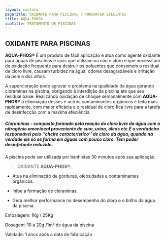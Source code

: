 ```yaml
---
layout: contato
pageTitle: OXIDANTE PARA PISCINAS | PUREWATER EFLUENTES
title: AQUA-PHOS®
subtitle: TRATAMENTO DE PISCINAS
---
```

## **OXIDANTE PARA PISCINAS**

**AQUA-PHOS®** É um produto de fácil aplicação e atua como agente oxidante para águas de piscinas e spas que utilizam ou não o cloro e que necessitam de oxidação frequente para destruir os poluentes que consomem o residual de cloro livre, causam turbidez na água, odores desagradáveis e irritação da pele e dos olhos. 

A supercloração pode agravar o problema na qualidade da água gerando cloraminas na piscina, obrigando à interdição da piscina até que seu residual baixe. Realizando oxidação de choque semanalmente com **AQUA-PHOS®** a eliminação desses e outros contaminantes orgânicos é feita mais rapidamente, com maior eficácia e o residual de cloro fica livre para a tarefa de desinfecção com a maxima efeciência.  

##### **Cloraminas** - composto formado pela reação do cloro livre da água com o nitrogênio amoniacal proveniente de suor, urina, óleos etc.É o verdadeiro responsável pelo ‘‘cheiro  característico’’ de cloro da água, quando na verdade ele só se forma em águas com pouco cloro. Tem poder desinfetante reduzido.

A piscina pode ser utilizada por banhistas 30 minutos após sua aplicação.


>OXIDANTE **AQUA-PHOS®**:

- Atua na eliminação de gorduras, oleosidades e contaminantes orgânicos.

- Inibe a formação de cloraminas.

- Gera melhor performance no desempenho do cloro e o brilho da água da piscina.


Embalagem: 1Kg / 25Kg 

Dosagem: 10 a 20g /1m³ de água da piscina

Validade: 1 anos após a data de fabricação
